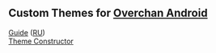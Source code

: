 ## Custom Themes for [Overchan Android](https://github.com/miku-nyan/Overchan-Android)

[Guide](https://github.com/miku-nyan/Overchan-Themes/blob/master/docs/Custom-Themes-en.md) ([RU](https://github.com/miku-nyan/Overchan-Themes/blob/master/docs/Custom-Themes-ru.md))  
[Theme Constructor](https://jsfiddle.net/v36tehfq)
